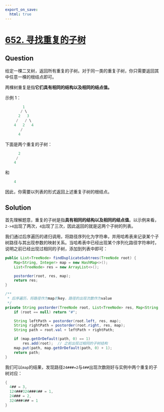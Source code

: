 ```yaml
---
export_on_save:
  html: true
---
```

    
# [652. 寻找重复的子树](https://leetcode-cn.com/problems/find-duplicate-subtrees/comments/)

## Question

给定一棵二叉树，返回所有重复的子树。对于同一类的重复子树，你只需要返回其中任意一棵的根结点即可。

两棵树重复是指**它们具有相同的结构以及相同的结点值。**

示例 1：

```java
        1
       / \
      2   3
     /   / \
    4   2   4
       /
      4
```

下面是两个重复的子树：

```java
      2
     /
    4
```

和

```java
    4
```

因此，你需要以列表的形式返回上述重复子树的根结点。

## Solution

首先理解题意，重复的子树是指**具有相同的结构以及相同的结点值**。以示例来看，`2->4`出现了两次，`4`出现了三次，因此返回的就是这两个子树的列表。

我们通过后序遍历的递归调用，将路径序列化为字符串，并用哈希表来记录某个子树路径与其出现参数的映射关系。当哈希表中已经出现某个序列化路径字符串时，说明之前已经出现过相同的子树，添加到列表中即可：

```java
public List<TreeNode> findDuplicateSubtrees(TreeNode root) {
    Map<String, Integer> map = new HashMap<>();
    List<TreeNode> res = new ArrayList<>();

    postorder(root, res, map);
    return res;
}

/**
 * 后序遍历，将路径作为map的key，路径的出现次数作为value
 */
private String postorder(TreeNode root, List<TreeNode> res, Map<String, Integer> map) {
    if (root == null) return "#";

    String leftPath = postorder(root.left, res, map);
    String rightPath = postorder(root.right, res, map);
    String path = root.val + leftPath + rightPath;

    if (map.getOrDefault(path, 0) == 1)
        res.add(root);  // 之前出现过相同的子树结构
    map.put(path, map.getOrDefault(path, 0) + 1);
    return path;
}
```

我们可以`map`的结果，发现路径`24###=2`与`4##`出现次数刚好与实例中两个重复的子树对应：

```java
{
  4## = 3, 
  124###324###4## = 1, 
  24### = 2, 
  324###4## = 1
}
```